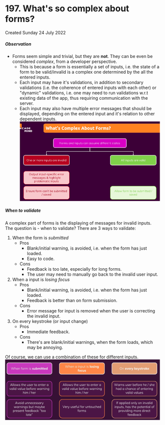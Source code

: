 # 197. What's so complex about forms?
Created Sunday 24 July 2022

##### Observation
- Forms seem simple and trivial, but they are **not**. They can be even be considered *complex*, from a developer perspective.
	- This is because a form is essentially a set of inputs, i.e. the state of a form to be valid/invalid is a complex one determined by the all the entered inputs.
	- Each input may have it's validations, in addition to secondary validations (i.e. the coherence of entered inputs with each other) or "dynamic" validations, i.e. one may need to run validations w.r.t existing data of the app, thus requiring communication with the server.
	- Each input may also have multiple error messages that should be displayed, depending on the entered input and it's relation to other dependent inputs.
	![](../../../../assets/199_Whats_so_complex_about_forms-image-1.png)

##### When to validate
A complex part of forms is the displaying of messages for invalid inputs. The question is - when to validate? There are 3 ways to validate:
1. When the form is *submitted*
	- Pros
		- Blank/initial warning, is avoided, i.e. when the form has just loaded.
		- Easy to code.
	- Cons
		- Feedback is too late, especially for long forms.
		- The user may need to manually go back to the invalid user input.
2. When a input is *losing focus*
	- Pros
		- Blank/initial warning, is avoided, i.e. when the form has just loaded.
		- Feedback is better than on form submission.
	- Cons
		- Error message for input is removed when the user is correcting the invalid input.
3. On every keystroke (or input change)
	- Pros
		- Immediate feedback.
	- Cons
		- There's are blank/initial warnings, when the form loads, which may be annoying.

Of course, we can use a combination of these for different inputs.
![](../../../../assets/199_Whats_so_complex_about_forms-image-2.png)
